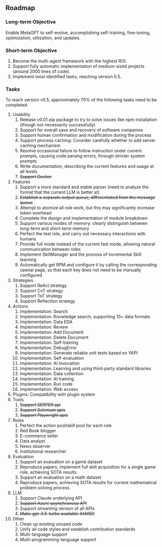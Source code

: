 ## Roadmap

### Long-term Objective

Enable MetaGPT to self-evolve, accomplishing self-training, fine-tuning, optimization, utilization, and updates.

### Short-term Objective

1. Become the multi-agent framework with the highest ROI.
2. Support fully automatic implementation of medium-sized projects (around 2000 lines of code).
3. Implement most identified tasks, reaching version 0.5.

### Tasks

To reach version v0.5, approximately 70% of the following tasks need to be completed.

1. Usability
    1. Release v0.01 pip package to try to solve issues like npm installation (though not necessarily successfully)
    2. Support for overall save and recovery of software companies
    3. Support human confirmation and modification during the process
    4. Support process caching: Consider carefully whether to add server caching mechanism
    5. Resolve occasional failure to follow instruction under current prompts, causing code parsing errors, through
       stricter system prompts
    6. Write documentation, describing the current features and usage at all levels
    7. ~~Support Docker~~
2. Features
    1. Support a more standard and stable parser (need to analyze the format that the current LLM is better at)
    2. ~~Establish a separate output queue, differentiated from the message queue~~
    3. Attempt to atomize all role work, but this may significantly increase token overhead
    4. Complete the design and implementation of module breakdown
    5. Support various modes of memory: clearly distinguish between long-term and short-term memory
    6. Perfect the test role, and carry out necessary interactions with humans
    7. Provide full mode instead of the current fast mode, allowing natural communication between roles
    8. Implement SkillManager and the process of incremental Skill learning
    9. Automatically get RPM and configure it by calling the corresponding openai page, so that each key does not need
       to be manually configured
3. Strategies
    1. Support ReAct strategy
    2. Support CoT strategy
    3. Support ToT strategy
    4. Support Reflection strategy
4. Actions
    1. Implementation: Search
    2. Implementation: Knowledge search, supporting 10+ data formats
    3. Implementation: Data EDA
    4. Implementation: Review
    5. Implementation: Add Document
    6. Implementation: Delete Document
    7. Implementation: Self-training
    8. Implementation: DebugError
    9. Implementation: Generate reliable unit tests based on YAPI
    10. Implementation: Self-evaluation
    11. Implementation: AI Invocation
    12. Implementation: Learning and using third-party standard libraries
    13. Implementation: Data collection
    14. Implementation: AI training
    15. Implementation: Run code
    16. Implementation: Web access
5. Plugins: Compatibility with plugin system
6. Tools
    1. ~~Support SERPER api~~
    2. ~~Support Selenium apis~~
    3. ~~Support Playwright apis~~
7. Roles
    1. Perfect the action pool/skill pool for each role
    2. Red Book blogger
    3. E-commerce seller
    4. Data analyst
    5. News observer
    6. Institutional researcher
8. Evaluation
    1. Support an evaluation on a game dataset
    2. Reproduce papers, implement full skill acquisition for a single game role, achieving SOTA results
    3. Support an evaluation on a math dataset
    4. Reproduce papers, achieving SOTA results for current mathematical problem solving process
9. LLM
    1. Support Claude underlying API
    2. ~~Support Azure asynchronous API~~
    3. Support streaming version of all APIs
    4. ~~Make gpt-3.5-turbo available (HARD)~~
10. Other
    1. Clean up existing unused code
    2. Unify all code styles and establish contribution standards
    3. Multi-language support
    4. Multi-programming-language support
